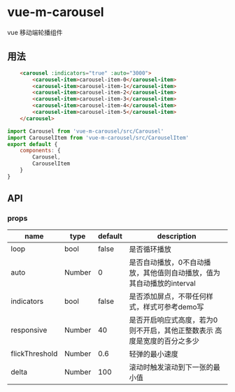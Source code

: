 # vue-m-carousel
vue 移动端轮播组件

## 用法
```html
    <carousel :indicators="true" :auto="3000">
        <carousel-item>carousel-item-0</carousel-item>
        <carousel-item>carousel-item-1</carousel-item>
        <carousel-item>carousel-item-2</carousel-item>
        <carousel-item>carousel-item-3</carousel-item>
        <carousel-item>carousel-item-4</carousel-item>
        <carousel-item>carousel-item-5</carousel-item>
    </carousel>
```
```javascript
import Carousel from 'vue-m-carousel/src/Carousel'
import CarouselItem from 'vue-m-carousel/src/CarouselItem'
export default {
    components: {
        Carousel,
        CarouselItem
    }
}
```

## API

### props

<table class="table table-bordered table-striped">
    <thead>
    <tr>
        <th style="width: 100px;">name</th>
        <th style="width: 50px;">type</th>
        <th style="width: 50px;">default</th>
        <th>description</th>
    </tr>
    </thead>
    <tbody>
        <tr>
          <td>loop</td>
          <td>bool</td>
          <td>false</td>
          <td>是否循环播放</td>
        </tr>
        <tr>
          <td>auto</td>
          <td>Number</td>
          <td>0</td>
          <td>是否自动播放，0不自动播放，其他值则自动播放，值为其自动播放的interval</td>
        </tr>
        <tr>
          <td>indicators</td>
          <td>bool</td>
          <td>false</td>
          <td>是否添加屏点，不带任何样式，样式可参考demo写</td>
        </tr>
        <tr>
          <td>responsive</td>
          <td>Number</td>
          <td>40</td>
          <td>是否开启响应式高度，若为0则不开启，其他正整数表示 高度是宽度的百分之多少</td>
        </tr>
        <tr>
          <td>flickThreshold</td>
          <td>Number</td>
          <td>0.6</td>
          <td>轻弹的最小速度</td>
        </tr>
        <tr>
          <td>delta</td>
          <td>Number</td>
          <td>100</td>
          <td>滚动时触发滚动到下一张的最小值</td>
        </tr>
    </tbody>
</table>
